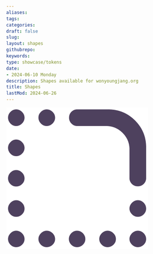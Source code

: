 ```yaml
---
aliases: 
tags:
categories:
draft: false
slug: 
layout: shapes
githubrepo: 
keywords: 
type: showcase/tokens
date:
- 2024-06-10 Monday
description: Shapes available for wonyoungjang.org
title: Shapes
lastMod: 2024-06-26
---
```

![tokens-shape.png](/assets/tokens-shape_1719437097209_0.png)
